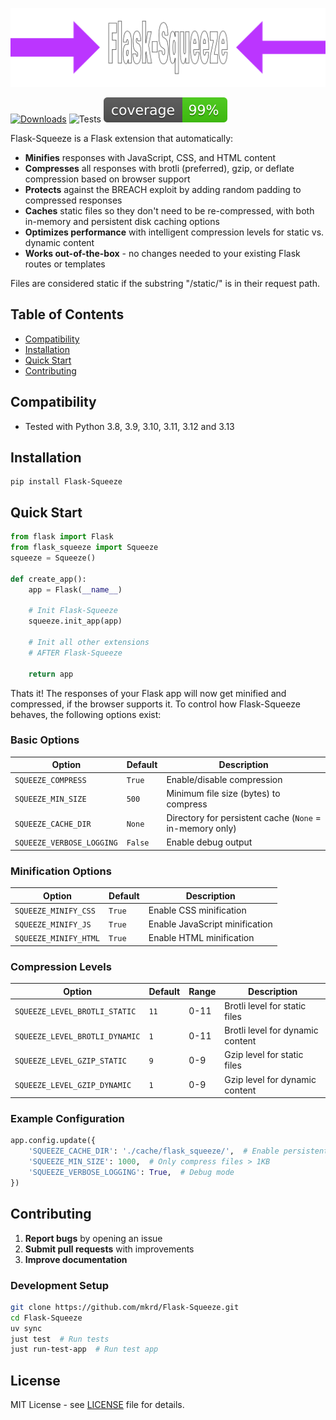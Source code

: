 ![Logo](https://github.com/mkrd/Flask-Squeeze/blob/master/assets/logo.png?raw=true)

[![Downloads](https://pepy.tech/badge/flask-squeeze)](https://pepy.tech/project/flask-squeeze)
![Tests](https://github.com/mkrd/Flask-Squeeze/actions/workflows/test.yml/badge.svg)
![Coverage](https://github.com/mkrd/Flask-Squeeze/blob/master/assets/coverage.svg?raw=1)

Flask-Squeeze is a Flask extension that automatically:
- **Minifies** responses with JavaScript, CSS, and HTML content
- **Compresses** all responses with brotli (preferred), gzip, or deflate compression based on browser support
- **Protects** against the BREACH exploit by adding random padding to compressed responses
- **Caches** static files so they don't need to be re-compressed, with both in-memory and persistent disk caching options
- **Optimizes performance** with intelligent compression levels for static vs. dynamic content
- **Works out-of-the-box** - no changes needed to your existing Flask routes or templates

Files are considered static if the substring "/static/" is in their request path.


Table of Contents
----------------------------------------------------------------------------------------
- [Compatibility](#compatibility)
- [Installation](#installation)
- [Quick Start](#quick-start)
- [Contributing](#contributing)


Compatibility
----------------------------------------------------------------------------------------

- Tested with Python 3.8, 3.9, 3.10, 3.11, 3.12 and 3.13


Installation
----------------------------------------------------------------------------------------

```
pip install Flask-Squeeze
```


Quick Start
----------------------------------------------------------------------------------------

```python
from flask import Flask
from flask_squeeze import Squeeze
squeeze = Squeeze()

def create_app():
    app = Flask(__name__)

    # Init Flask-Squeeze
    squeeze.init_app(app)

    # Init all other extensions
    # AFTER Flask-Squeeze

    return app
```

Thats it! The responses of your Flask app will now get minified and compressed, if the browser supports it.
To control how Flask-Squeeze behaves, the following options exist:


### Basic Options
| Option | Default | Description |
| --- | --- | --- |
| `SQUEEZE_COMPRESS` | `True` | Enable/disable compression |
| `SQUEEZE_MIN_SIZE` | `500` | Minimum file size (bytes) to compress |
| `SQUEEZE_CACHE_DIR` | `None` | Directory for persistent cache (`None` = in-memory only) |
| `SQUEEZE_VERBOSE_LOGGING` | `False` | Enable debug output |

### Minification Options
| Option | Default | Description |
| --- | --- | --- |
| `SQUEEZE_MINIFY_CSS` | `True` | Enable CSS minification |
| `SQUEEZE_MINIFY_JS` | `True` | Enable JavaScript minification |
| `SQUEEZE_MINIFY_HTML` | `True` | Enable HTML minification |

### Compression Levels
| Option | Default | Range | Description |
| --- | --- | --- | --- |
| `SQUEEZE_LEVEL_BROTLI_STATIC` | `11` | 0-11 | Brotli level for static files |
| `SQUEEZE_LEVEL_BROTLI_DYNAMIC` | `1` | 0-11 | Brotli level for dynamic content |
| `SQUEEZE_LEVEL_GZIP_STATIC` | `9` | 0-9 | Gzip level for static files |
| `SQUEEZE_LEVEL_GZIP_DYNAMIC` | `1` | 0-9 | Gzip level for dynamic content |

### Example Configuration
```python
app.config.update({
    'SQUEEZE_CACHE_DIR': './cache/flask_squeeze/',  # Enable persistent caching
    'SQUEEZE_MIN_SIZE': 1000,  # Only compress files > 1KB
    'SQUEEZE_VERBOSE_LOGGING': True,  # Debug mode
})
```


Contributing
----------------------------------------------------------------------------------------

1. **Report bugs** by opening an issue
2. **Submit pull requests** with improvements
3. **Improve documentation**

### Development Setup
```bash
git clone https://github.com/mkrd/Flask-Squeeze.git
cd Flask-Squeeze
uv sync
just test  # Run tests
just run-test-app  # Run test app
```


License
----------------------------------------------------------------------------------------

MIT License - see [LICENSE](LICENSE) file for details.
